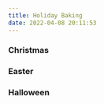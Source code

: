 ```yaml
---
title: Holiday Baking
date: 2022-04-08 20:11:53
---
```

<h3>Christmas</h3>

<h3>Easter</h3>

<h3>Halloween</h3>

